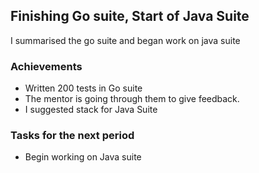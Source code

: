 ## Finishing Go suite, Start of Java Suite

I summarised the go suite and began work on java suite

### Achievements

+ Written 200 tests in Go suite
+ The mentor is going through them to give feedback.
+ I suggested stack for Java Suite

### Tasks for the next period
+ Begin working on Java suite
